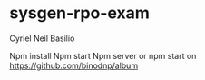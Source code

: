 # sysgen-rpo-exam
Cyriel Neil Basilio



Npm install
Npm start
Npm server or npm start on https://github.com/binodnp/album
